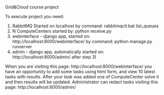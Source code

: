 Grid&Cloud course project

To execute project you need:
1) RabbitMQ Started on localhost by command: rabbitmqctl.bat list_queues
2) N ComputeCenters started by: python receive.py
3) webinterface - django app, started on: http://localhost:8000/webinterface/ by command: python manage.py runserver
4) admin - django app, automatically started on: http://localhost:8000/admin/ after step 3)

When you are visiting this page: http://localhost:8000/webinterface/
you have an opportunity to add some tasks using html form, and view 10 latest tasks with results.
After your task was added one of ComputeCenter solve it and then results will be updated.
Administrator can redact tasks visiting this page: http://localhost:8000/admin/
